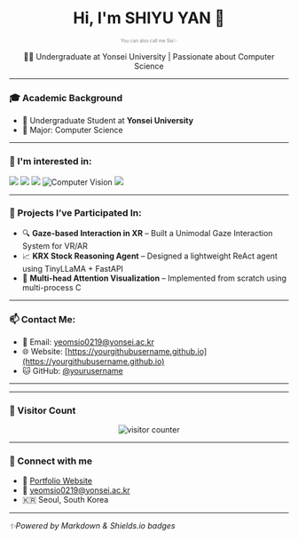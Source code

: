 <h1 align="center">Hi, I'm SHIYU YAN 👋</h1>
<p align="center" style="font-size:10px; color:gray;"><sub>You can also call me Sia✨<sub></p>
</p>

<p align="center">🧑‍🎓 Undergraduate at Yonsei University | Passionate about Computer Science</p>

---

### 🎓 Academic Background
- 📍 Undergraduate Student at **Yonsei University**
- 💼 Major: Computer Science

---

### 🚀 I'm interested in:
<p>
<img src="https://img.shields.io/badge/Unity-000000?style=flat&logo=unity&logoColor=white"/>
<img src="https://img.shields.io/badge/Linux-FCC624?style=flat&logo=linux&logoColor=black"/>
<img src="https://img.shields.io/badge/LaTeX-47A141?style=flat&logo=latex&logoColor=white"/>
<img src="https://img.shields.io/badge/Computer%20Vision-4B8BBE?style=flat" alt="Computer Vision"/>
<img src="https://img.shields.io/badge/OpenCV-5C3EE8?style=flat&logo=opencv&logoColor=white"/>
</p>

---

<!-- 💻 项目经验 -->
### 🧪 Projects I’ve Participated In:

- 🔍 **Gaze-based Interaction in XR** – Built a Unimodal Gaze Interaction System for VR/AR
- 📈 **KRX Stock Reasoning Agent** – Designed a lightweight ReAct agent using TinyLLaMA + FastAPI
- 🧠 **Multi-head Attention Visualization** – Implemented from scratch using multi-process C

---

<!-- 📫 联系方式 -->
### 📫 Contact Me:

- 📧 Email: yeomsio0219@yonsei.ac.kr  
- 🌐 Website: [https://yourgithubusername.github.io](https://yourgithubusername.github.io)  
- 🐱 GitHub: [@yourusername](https://github.com/yourusername)

---

---

### 🎯 Visitor Count

<p align="center">
  <img src="https://count.getloli.com/get/@shiyuyan?theme=moebooru" alt="visitor counter"/>
</p>

---

### 🤝 Connect with me

- 💼 [Portfolio Website](https://github.com/siahsiahy)
- 📧 yeomsio0219@yonsei.ac.kr
- 🇰🇷 Seoul, South Korea

---

*✨Powered by Markdown & Shields.io badges*
